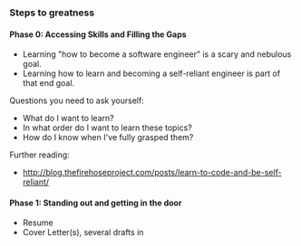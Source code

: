 ### Steps to greatness

#### Phase 0: Accessing Skills and Filling the Gaps

- Learning "how to become a software engineer" is a scary and nebulous goal.
- Learning how to learn and becoming a self-reliant engineer is part of that end goal.

Questions you need to ask yourself:

- What do I want to learn?
- In what order do I want to learn these topics?
- How do I know when I've fully grasped them?

Further reading:

- http://blog.thefirehoseproject.com/posts/learn-to-code-and-be-self-reliant/

#### Phase 1: Standing out and getting in the door





- Resume
- Cover Letter(s), several drafts in
